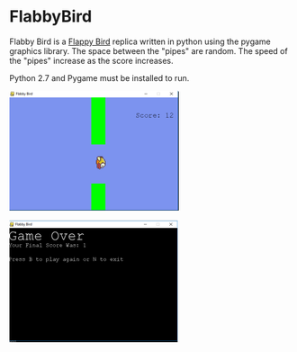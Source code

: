 # FlabbyBird
Flabby Bird is a <a href="https://en.wikipedia.org/wiki/Flappy_Bird">Flappy Bird</a> replica written in python using the pygame graphics library.
The space between the "pipes" are random. The speed of the "pipes" increase as the score increases.

Python 2.7 and Pygame must be installed to run. 

![Game Play](https://github.com/bryonkucharski/FlabbyBird/blob/master/Pictures/GamePlay.PNG "Game Play")

![Game Over](https://github.com/bryonkucharski/FlabbyBird/blob/master/Pictures/GameOver.PNG "Game Over")

